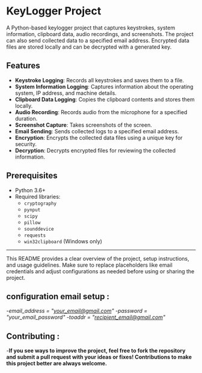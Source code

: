 # KeyLogger Project

A Python-based keylogger project that captures keystrokes, system information, clipboard data, audio recordings, and screenshots. The project can also send collected data to a specified email address. Encrypted data files are stored locally and can be decrypted with a generated key.

## Features

- **Keystroke Logging**: Records all keystrokes and saves them to a file.
- **System Information Logging**: Captures information about the operating system, IP address, and machine details.
- **Clipboard Data Logging**: Copies the clipboard contents and stores them locally.
- **Audio Recording**: Records audio from the microphone for a specified duration.
- **Screenshot Capture**: Takes screenshots of the screen.
- **Email Sending**: Sends collected logs to a specified email address.
- **Encryption**: Encrypts the collected data files using a unique key for security.
- **Decryption**: Decrypts encrypted files for reviewing the collected information.

## Prerequisites

- Python 3.6+
- Required libraries:
  - `cryptography`
  - `pynput`
  - `scipy`
  - `pillow`
  - `sounddevice`
  - `requests`
  - `win32clipboard` (Windows only)





---

This README provides a clear overview of the project, setup instructions, and usage guidelines. Make sure to replace placeholders like email credentials and adjust configurations as needed before using or sharing the project.


## configuration email setup :
-*email_address = "your_email@gmail.com"*
-*password = "your_email_password"*
-*toaddr = "recipient_email@gmail.com"*


## Contributing : 
-**If you see ways to improve the project, feel free to fork the repository and submit a pull request with your ideas or fixes! Contributions to make this project better are always welcome.**




